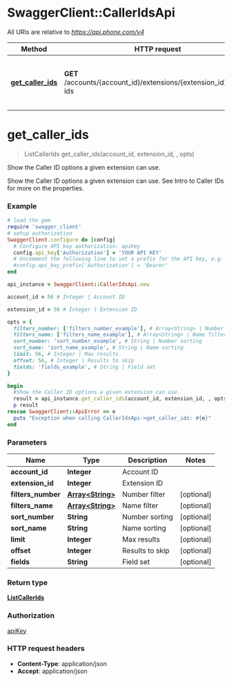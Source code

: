 # SwaggerClient::CallerIdsApi

All URIs are relative to *https://api.phone.com/v4*

Method | HTTP request | Description
------------- | ------------- | -------------
[**get_caller_ids**](CallerIdsApi.md#get_caller_ids) | **GET** /accounts/{account_id}/extensions/{extension_id}/caller-ids | Show the Caller ID options a given extension can use.


# **get_caller_ids**
> ListCallerIds get_caller_ids(account_id, extension_id, , opts)

Show the Caller ID options a given extension can use.

Show the Caller ID options a given extension can use. See Intro to Caller IDs for more on the properties.

### Example
```ruby
# load the gem
require 'swagger_client'
# setup authorization
SwaggerClient.configure do |config|
  # Configure API key authorization: apiKey
  config.api_key['Authorization'] = 'YOUR API KEY'
  # Uncomment the following line to set a prefix for the API key, e.g. 'Bearer' (defaults to nil)
  #config.api_key_prefix['Authorization'] = 'Bearer'
end

api_instance = SwaggerClient::CallerIdsApi.new

account_id = 56 # Integer | Account ID

extension_id = 56 # Integer | Extension ID

opts = { 
  filters_number: ['filters_number_example'], # Array<String> | Number filter
  filters_name: ['filters_name_example'], # Array<String> | Name filter
  sort_number: 'sort_number_example', # String | Number sorting
  sort_name: 'sort_name_example', # String | Name sorting
  limit: 56, # Integer | Max results
  offset: 56, # Integer | Results to skip
  fields: 'fields_example', # String | Field set
}

begin
  #Show the Caller ID options a given extension can use.
  result = api_instance.get_caller_ids(account_id, extension_id, , opts)
  p result
rescue SwaggerClient::ApiError => e
  puts "Exception when calling CallerIdsApi->get_caller_ids: #{e}"
end
```

### Parameters

Name | Type | Description  | Notes
------------- | ------------- | ------------- | -------------
 **account_id** | **Integer**| Account ID | 
 **extension_id** | **Integer**| Extension ID | 
 **filters_number** | [**Array&lt;String&gt;**](String.md)| Number filter | [optional] 
 **filters_name** | [**Array&lt;String&gt;**](String.md)| Name filter | [optional] 
 **sort_number** | **String**| Number sorting | [optional] 
 **sort_name** | **String**| Name sorting | [optional] 
 **limit** | **Integer**| Max results | [optional] 
 **offset** | **Integer**| Results to skip | [optional] 
 **fields** | **String**| Field set | [optional] 

### Return type

[**ListCallerIds**](ListCallerIds.md)

### Authorization

[apiKey](../README.md#apiKey)

### HTTP request headers

 - **Content-Type**: application/json
 - **Accept**: application/json




